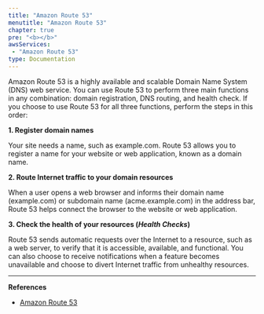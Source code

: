 ```yaml
---
title: "Amazon Route 53"
menutitle: "Amazon Route 53"
chapter: true
pre: "<b></b>"
awsServices:
 - "Amazon Route 53"
type: Documentation
---
```


Amazon Route 53 is a highly available and scalable Domain Name System (DNS) web service. You can use Route 53 to perform three main functions in any combination: domain registration, DNS routing, and health check. If you choose to use Route 53 for all three functions, perform the steps in this order:

**1. Register domain names**

Your site needs a name, such as example.com. Route 53 allows you to register a name for your website or web application, known as a domain name.

**2. Route Internet traffic to your domain resources**

When a user opens a web browser and informs their domain name (example.com) or subdomain name (acme.example.com) in the address bar, Route 53 helps connect the browser to the website or web application.

**3. Check the health of your resources (*Health Checks*)**

Route 53 sends automatic requests over the Internet to a resource, such as a web server, to verify that it is accessible, available, and functional. You can also choose to receive notifications when a feature becomes unavailable and choose to divert Internet traffic from unhealthy resources.

---
**References**

- [Amazon Route 53](https://docs.aws.amazon.com/Route53/latest/DeveloperGuide/Welcome.html)
